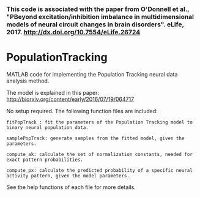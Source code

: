 
### This code is associated with the paper from O'Donnell et al., "PBeyond excitation/inhibition imbalance in multidimensional models of neural circuit changes in brain disorders". eLife, 2017. http://dx.doi.org/10.7554/eLife.26724


# PopulationTracking
MATLAB code for implementing the Population Tracking neural data analysis method.

The model is explained in this paper:
http://biorxiv.org/content/early/2016/07/19/064717

No setup required. The following function files are included:

	fitPopTrack : fit the parameters of the Population Tracking model to binary neural population data.

	samplePopTrack: generate samples from the fitted model, given the parameters.

	compute_ak: calculate the set of normalization constants, needed for exact pattern probabilities.

	compute_px: calculate the predicted probability of a specific neural activity pattern, given the model parameters.

See the help functions of each file for more details.

